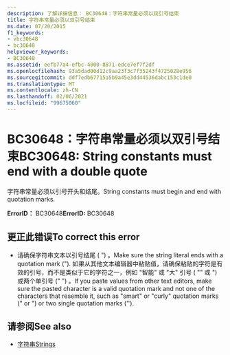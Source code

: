```yaml
---
description: 了解详细信息： BC30648：字符串常量必须以双引号结束
title: 字符串常量必须以双引号结束
ms.date: 07/20/2015
f1_keywords:
- vbc30648
- bc30648
helpviewer_keywords:
- BC30648
ms.assetid: eefb77a4-efbc-4000-8871-edce7ef7f2df
ms.openlocfilehash: 93a5dad00d12c9aa23f3c7f35243f4725028e956
ms.sourcegitcommit: ddf7edb67715a5b9a45e3dd44536dabc153c1de0
ms.translationtype: MT
ms.contentlocale: zh-CN
ms.lasthandoff: 02/06/2021
ms.locfileid: "99675060"
---
```

# <a name="bc30648-string-constants-must-end-with-a-double-quote"></a><span data-ttu-id="934fb-103">BC30648：字符串常量必须以双引号结束</span><span class="sxs-lookup"><span data-stu-id="934fb-103">BC30648: String constants must end with a double quote</span></span>

<span data-ttu-id="934fb-104">字符串常量必须以引号开头和结尾。</span><span class="sxs-lookup"><span data-stu-id="934fb-104">String constants must begin and end with quotation marks.</span></span>

 <span data-ttu-id="934fb-105">**ErrorID：** BC30648</span><span class="sxs-lookup"><span data-stu-id="934fb-105">**ErrorID:** BC30648</span></span>

## <a name="to-correct-this-error"></a><span data-ttu-id="934fb-106">更正此错误</span><span class="sxs-lookup"><span data-stu-id="934fb-106">To correct this error</span></span>

- <span data-ttu-id="934fb-107">请确保字符串文本以引号结尾 ( ") 。</span><span class="sxs-lookup"><span data-stu-id="934fb-107">Make sure the string literal ends with a quotation mark (").</span></span> <span data-ttu-id="934fb-108">如果从其他文本编辑器中粘贴值，请确保粘贴的字符是有效的引号，而不是类似于它的字符之一，例如 "智能" 或 "大" 引号 ( "" 或 ") 或两个单引号 (" ") 。</span><span class="sxs-lookup"><span data-stu-id="934fb-108">If you paste values from other text editors, make sure the pasted character is a valid quotation mark and not one of the characters that resemble it, such as "smart" or "curly" quotation marks (" or ") or two single quotation marks ('').</span></span>

## <a name="see-also"></a><span data-ttu-id="934fb-109">请参阅</span><span class="sxs-lookup"><span data-stu-id="934fb-109">See also</span></span>

- [<span data-ttu-id="934fb-110">字符串</span><span class="sxs-lookup"><span data-stu-id="934fb-110">Strings</span></span>](../../programming-guide/language-features/strings/index.md)
